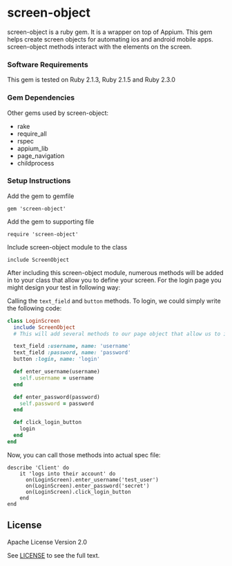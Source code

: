 # screen-object

screen-object is a ruby gem. It is a wrapper on top of Appium. 
This gem helps create screen objects for automating ios and android mobile apps. 
screen-object methods interact with the elements on the screen. 

### Software Requirements

This gem is tested on Ruby 2.1.3, Ruby 2.1.5 and Ruby 2.3.0

### Gem Dependencies

Other gems used by screen-object:
- rake 
- require_all 
- rspec 
- appium_lib 
- page_navigation 
- childprocess

### Setup Instructions

Add the gem to gemfile
  
```shell
gem 'screen-object'
```

Add the gem to supporting file

```
require 'screen-object'
```
 
Include screen-object module to the class

```
include ScreenObject
```

After including this screen-object module, numerous methods will be added in to your class that allow you to define your screen.
For the login page you might design your test in following way:

Calling the `text_field` and `button` methods. To login, we could simply write the following code:

```ruby
class LoginScreen
  include ScreenObject
  # This will add several methods to our page object that allow us to interact with the items on the screen.

  text_field :username, name: 'username'
  text_field :password, name: 'password'
  button :login, name: 'login'

  def enter_username(username)
    self.username = username
  end

  def enter_password(password)
    self.password = password
  end

  def click_login_button
    login
  end
end
```

Now, you can call those methods into actual spec file:

```rspec
describe 'Client' do
    it 'logs into their account' do
      on(LoginScreen).enter_username('test_user')
      on(LoginScreen).enter_password('secret')
      on(LoginScreen).click_login_button
    end
end
```

## License

Apache License Version 2.0

See [LICENSE](LICENSE) to see the full text.
 

